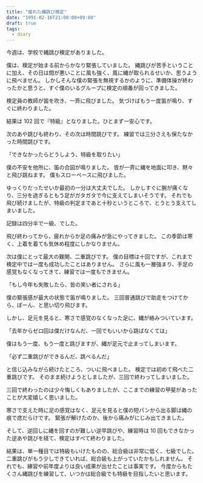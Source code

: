 ```yaml
---
title: "疲れた縄跳び検定"
date: "1991-02-16T21:00:00+09:00"
draft: true
tags:
  - diary
---
```


今週は、学校で縄跳び検定がありました。

僕は、検定が始まる前からかなり緊張していました。
縄跳びが苦手ということに加え、その日は間が悪いことに風も強く、風に縄が取られるせいか、思うように飛べません。
しかしそんな僕の緊張を無視するかのように、準備体操が終わったかと思うと、すぐ僕のいるグループに検定の順番が回ってきました。

検定員の教師が笛を吹き、一斉に飛びました。
気づけばもう一度笛が鳴り、すぐに終わりました。

結果は 102 回で『特級』となりました。ひとまず一安心です。

次のあや跳びも終わり、その次は時間跳びです。
練習では三分さえも保たなかった時間跳びです。

「できなかったらどうしよう、特級を取りたい」

僕の不安を他所に、笛の合図が鳴りました。
皆が一斉に縄を地面に叩き、黙々と飛び跳ねます。
僕もスローペースに飛びました。

ゆっくりだったせいか最初の一分は大丈夫でした。
しかしすぐに腕が痛くなり、三分を過ぎるともう足がガタガタで今に支えてしまいそうです。
それでも飛び続けましたが、特級の判定まであと十秒というところで、とうとう支えてしまいました。

記録は四分半で一級、でした。

飛び終わってから、疲れからか足の痛みが急にやってきました。
この季節は寒く、上着を着ても気休め程度にしかなりません。

次は僕にとって最大の難関、二重跳びです。
僕の目標は十回ですが、これまで検定中では一度も成功したことはありません。
さらに風も一層強まり、手足の感覚もなくなってきて、練習では一度もできません。

「もし今年も失敗したら、皆の笑い者にされる」

僕の緊張感が最大の状態で笛が鳴りました。
三回普通跳びで助走をつけてから、ぽーん、と思い切り飛びます。

しかし、足元を見ると、寒さで感覚のなくなった足に、縄が絡みついています。

「去年からゼロ回は僕だけなんだ、一回でもいいから跳ばなくては」

僕はもう一度、もう一度と跳びますが、縄が足元で止まってしまいます。

「必ず二重跳びができるんだ、跳べるんだ」

と信じ込みながら続けたところ、ついに飛べました。
検定では初めて飛べた二重跳びです。
そのまま続けようとしましたが、三回で終わってしまいました。

三回で終わったのは少々悔しくもありましたが、ここまでの練習の甲斐があったことが大変嬉しく思いました。

寒さで支えた時に足の感覚はなく、足元を見ると僕の短パンから出る脚は縄の痕で痣だらけです。
緊張が解けたのか、後から痛みがにじみ出てきました。

そして、逆回しに縄を回すのが難しい逆早跳びや、練習時は 10 回もできなかった逆あや跳びを経て、検定はすべて終わりました。

結果は、単一種目では特級もいけたものの、総合級は非常に低く、七級でした。
二重跳びがもう少しできていれば、総合級も上がっていたかもしれません。
それでも、練習や前年度よりは良い成果が出せたことは事実です。
今度からもたくさん縄跳びを練習して、いつかは総合級でも特級を目指したいと思います。
